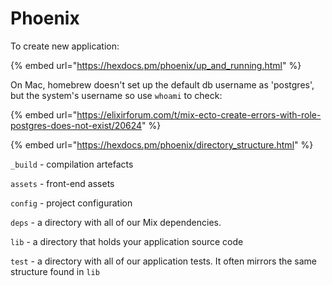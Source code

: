# Phoenix

To create new application:

{% embed url="https://hexdocs.pm/phoenix/up_and_running.html" %}

On Mac, homebrew doesn't set up the default db username as 'postgres', but the system's username so use `whoami` to check:&#x20;

{% embed url="https://elixirforum.com/t/mix-ecto-create-errors-with-role-postgres-does-not-exist/20624" %}

{% embed url="https://hexdocs.pm/phoenix/directory_structure.html" %}

`_build` - compilation artefacts

`assets` - front-end assets

`config` - project configuration

`deps` - a directory with all of our Mix dependencies.&#x20;

`lib` - a directory that holds your application source code

`test` - a directory with all of our application tests. It often mirrors the same structure found in `lib`
